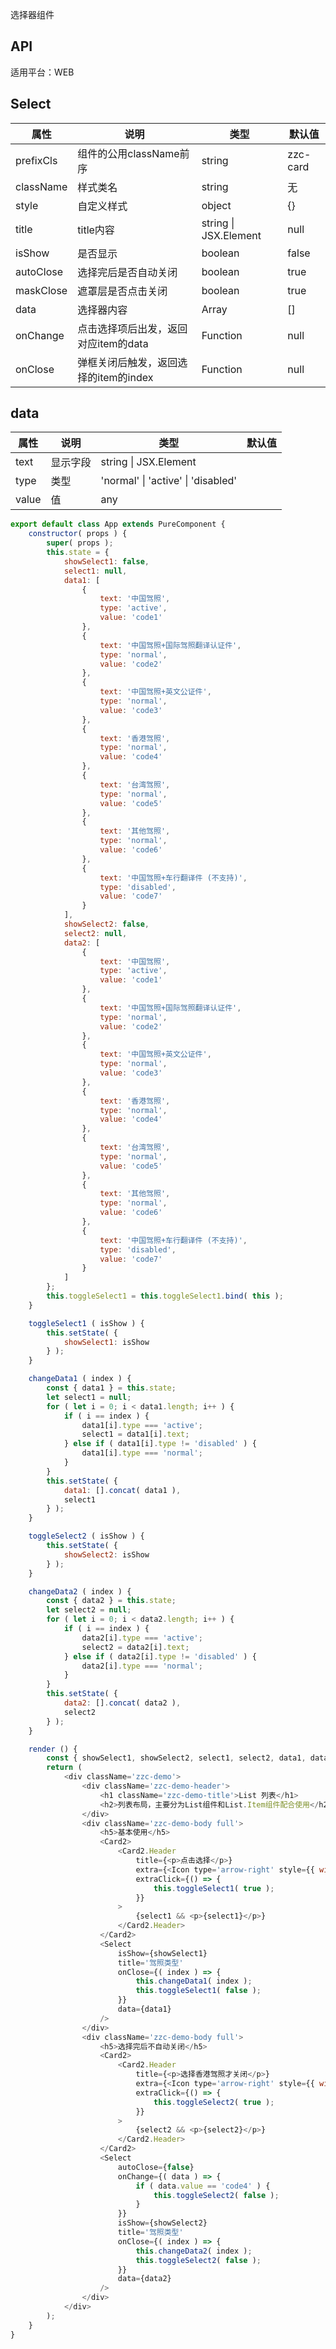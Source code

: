 选择器组件

## API

适用平台：WEB

## Select

| 属性      | 说明                                  | 类型                                         | 默认值   |
| --------- | ------------------------------------- | -------------------------------------------- | -------- |
| prefixCls | 组件的公用className前序               | string                                       | zzc-card |
| className | 样式类名                              | string                                       | 无       |
| style     | 自定义样式                            | object                                       | {}       |
| title     | title内容                             | string                        \| JSX.Element | null     |
| isShow    | 是否显示                              | boolean                                      | false    |
| autoClose | 选择完后是否自动关闭                  | boolean                                      | true     |
| maskClose | 遮罩层是否点击关闭                    | boolean                                      | true     |
| data      | 选择器内容                            | Array                                        | []       |
| onChange  | 点击选择项后出发，返回对应item的data  | Function                                     | null     |
| onClose   | 弹框关闭后触发，返回选择的item的index | Function                                     | null     |

## data

| 属性  | 说明     | 类型                               | 默认值 |
| ----- | -------- | ---------------------------------- | ------ |
| text  | 显示字段 | string \| JSX.Element              |        |
| type  | 类型     | 'normal' \| 'active' \| 'disabled' |        |
| value | 值       | any                             |        |

```JavaScript
export default class App extends PureComponent {
    constructor( props ) {
        super( props );
        this.state = {
            showSelect1: false,
            select1: null,
            data1: [
                {
                    text: '中国驾照',
                    type: 'active',
                    value: 'code1'
                },
                {
                    text: '中国驾照+国际驾照翻译认证件',
                    type: 'normal',
                    value: 'code2'
                },
                {
                    text: '中国驾照+英文公证件',
                    type: 'normal',
                    value: 'code3'
                },
                {
                    text: '香港驾照',
                    type: 'normal',
                    value: 'code4'
                },
                {
                    text: '台湾驾照',
                    type: 'normal',
                    value: 'code5'
                },
                {
                    text: '其他驾照',
                    type: 'normal',
                    value: 'code6'
                },
                {
                    text: '中国驾照+车行翻译件 (不支持)',
                    type: 'disabled',
                    value: 'code7'
                }
            ],
            showSelect2: false,
            select2: null,
            data2: [
                {
                    text: '中国驾照',
                    type: 'active',
                    value: 'code1'
                },
                {
                    text: '中国驾照+国际驾照翻译认证件',
                    type: 'normal',
                    value: 'code2'
                },
                {
                    text: '中国驾照+英文公证件',
                    type: 'normal',
                    value: 'code3'
                },
                {
                    text: '香港驾照',
                    type: 'normal',
                    value: 'code4'
                },
                {
                    text: '台湾驾照',
                    type: 'normal',
                    value: 'code5'
                },
                {
                    text: '其他驾照',
                    type: 'normal',
                    value: 'code6'
                },
                {
                    text: '中国驾照+车行翻译件 (不支持)',
                    type: 'disabled',
                    value: 'code7'
                }
            ]
        };
        this.toggleSelect1 = this.toggleSelect1.bind( this );
    }

    toggleSelect1 ( isShow ) {
        this.setState( {
            showSelect1: isShow
        } );
    }

    changeData1 ( index ) {
        const { data1 } = this.state;
        let select1 = null;
        for ( let i = 0; i < data1.length; i++ ) {
            if ( i == index ) {
                data1[i].type === 'active';
                select1 = data1[i].text;
            } else if ( data1[i].type != 'disabled' ) {
                data1[i].type === 'normal';
            }
        }
        this.setState( {
            data1: [].concat( data1 ),
            select1
        } );
    }

    toggleSelect2 ( isShow ) {
        this.setState( {
            showSelect2: isShow
        } );
    }

    changeData2 ( index ) {
        const { data2 } = this.state;
        let select2 = null;
        for ( let i = 0; i < data2.length; i++ ) {
            if ( i == index ) {
                data2[i].type === 'active';
                select2 = data2[i].text;
            } else if ( data2[i].type != 'disabled' ) {
                data2[i].type === 'normal';
            }
        }
        this.setState( {
            data2: [].concat( data2 ),
            select2
        } );
    }

    render () {
        const { showSelect1, showSelect2, select1, select2, data1, data2 } = this.state;
        return (
            <div className='zzc-demo'>
                <div className='zzc-demo-header'>
                    <h1 className='zzc-demo-title'>List 列表</h1>
                    <h2>列表布局，主要分为List组件和List.Item组件配合使用</h2>
                </div>
                <div className='zzc-demo-body full'>
                    <h5>基本使用</h5>
                    <Card2>
                        <Card2.Header
                            title={<p>点击选择</p>}
                            extra={<Icon type='arrow-right' style={{ width: '20px', height: '30px' }} />}
                            extraClick={() => {
                                this.toggleSelect1( true );
                            }}
                        >
                            {select1 && <p>{select1}</p>}
                        </Card2.Header>
                    </Card2>
                    <Select
                        isShow={showSelect1}
                        title='驾照类型'
                        onClose={( index ) => {
                            this.changeData1( index );
                            this.toggleSelect1( false );
                        }}
                        data={data1}
                    />
                </div>
                <div className='zzc-demo-body full'>
                    <h5>选择完后不自动关闭</h5>
                    <Card2>
                        <Card2.Header
                            title={<p>选择香港驾照才关闭</p>}
                            extra={<Icon type='arrow-right' style={{ width: '20px', height: '30px' }} />}
                            extraClick={() => {
                                this.toggleSelect2( true );
                            }}
                        >
                            {select2 && <p>{select2}</p>}
                        </Card2.Header>
                    </Card2>
                    <Select
                        autoClose={false}
                        onChange={( data ) => {
                            if ( data.value == 'code4' ) {
                                this.toggleSelect2( false );
                            }
                        }}
                        isShow={showSelect2}
                        title='驾照类型'
                        onClose={( index ) => {
                            this.changeData2( index );
                            this.toggleSelect2( false );
                        }}
                        data={data2}
                    />
                </div>
            </div>
        );
    }
}
```



